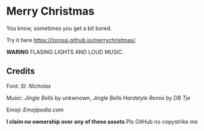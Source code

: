 # Merry Christmas

You know, sometimes you get a bit bored.

Try it here https://lorossi.github.io/merrychristmas/.

**WARING** FLASING LIGHTS AND LOUD MUSIC.

## Credits

Font: *St. Nicholas*

Music: *Jingle Bells* by *unkwnown*, *Jingle Bells Hardstyle Remix* by *DB Tje*

Emoji: *Emojipedia.com*

**I claim no ownership over any of these assets** Pls GitHub no copystrike me
